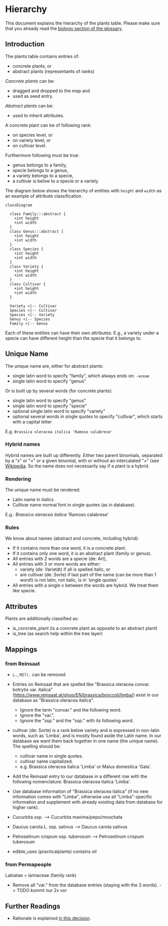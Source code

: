 # Hierarchy

This document explains the hierarchy of the plants table.
Please make sure that you already read the [biology section of the glossary](/doc/architecture/glossary.md).

## Introduction

The plants table contains entries of:

- concrete plants, or
- abstract plants (representants of ranks)

*Concrete plants* can be:

- dragged and dropped to the map and
- used as seed entry.

*Abstract plants* can be:

- used to inherit attributes.

A concrete plant can be of following rank:

- on species level, or
- on variety level, or
- on cultivar level.

Furthermore following must be true:

- genus belongs to a family,
- specie belongs to a genus,
- a variety belongs to a specie,
- a cultivar is below to a specie or a variety

The diagram below shows the hierarchy of entities with `height` and `width` as an example of attribute classification.

```mermaid
classDiagram

  class Family:::abstract {
    +int height
    +int width
  }
  class Genus:::abstract {
    +int height
    +int width
  }
  class Species {
    +int height
    +int width
  }
  class Variety {
    +int height
    +int width
  }
  class Cultivar {
    +int height
    +int width
  }

  Variety <|-- Cultivar
  Species <|-- Cultivar
  Species <|-- Variety
  Genus <|-- Species
  Family <|-- Genus
```

Each of these entities can have their own attributes.
E.g., a variety under a specie can have different height than the specie that it belongs to.

## Unique Name

The unique name are, either for abstract plants:

- single latin word to specify "family", which always ends on: `-aceae`
- single latin word to specify "genus"

Or is built up by several words (for concrete plants):

- single latin word to specify "genus"
- single latin word to specify "specie"
- optional single latin word to specify "variety"
- optional several words in single quotes to specify "cultivar", which starts with a capital letter

E.g. `Brassica oleracea italica 'Ramoso calabrese'`

### Hybrid names

Hybrid names are built up differently.
Either two parent binomials, separated by a "x" or "×" or a given binomial, with or without an intercalated "×"
(see [Wikipedia](https://en.wikipedia.org/wiki/Hybrid_name).
So the name does not necessarily say if a plant is a hybrid.

### Rendering

The unique name must be rendered:

- Latin name in *italics*.
- Cultivar name normal font in single quotes (as in database).

E.g.: *Brassica oleracea italica* 'Ramoso calabrese'

### Rules

We know about names (abstract and concrete, including hybrid):

- If it contains more than one word, it is a concrete plant.
- If it contains only one word, it is an abstract plant (family or genus).
- All entries with 2 words are a specie (de: Art),
- All entries with 3 or more words are either:
  - variety (de: Varietät) if all is spelled italic, or
  - are cultivar (de: Sorte) if last part of the name (can be more than 1 word!) is not latin, not italic, is in 'single quotes'
- All entries with a single x between the words are hybrid.
  We treat them like specie.

## Attributes

Plants are additionally classified as:

- is_concrete_plant (is a concrete plant as opposite to an abstract plant)
- is_tree (as search help within the tree layer)

## Mappings

### from Reinsaat

- `L.`, `MIll.` can be removed
- Entries on Reinsaat that are spelled like "Brassica oleracea convar. botrytis var. italica" (https://www.reinsaat.at/shop/EN/brassica/broccoli/limba/) exist in our database as "Brassica oleracea italica".
  - Ignore the term "convar." and the following word.
  - Ignore the "var.".
  - Ignore the "ssp." and the "ssp." with its following word.
- cultivar (de: Sorte) is a rank below variety and is expressed in non-latin words, such as 'Limba', and is mostly found aside the Latin name. In our database we want them back together in one name (the unique name). The spelling should be:
  - cultivar name in single quotes.
  - cultivar name capitalized.
  - e.g. Brassica oleracea italica 'Limba' or Malus domestica 'Gala'.
- Add the Reinsaat entry to our database in a different row with the following nomenclature: Brassica oleracea italica 'Limba'.
- Use database information of "Brassica oleracea italica" (if no new information comes with "Limba", otherwise use all "Limba"-specific information and supplement with already existing data from database for higher rank).

- Cucurbita ssp. --> Cucurbita maxima/pepo/moschata
- Daucus carota L. ssp. sativus --> Daucus carota sativus
- Petroselinum crispum ssp. tuberosum --> Petroselinum crispum tuberosum

- edible_uses (practicalplants) contains oil

### from Permapeople

Labiatae = lamiaceae (family rank)
- Remove all "var." from the database entries (staying with the 3 words). -> TODO kommt nur 2x vor

## Further Readings

- Rationale is explained [in this decision](doc/decisions/database_plant_hierarchy.md).
